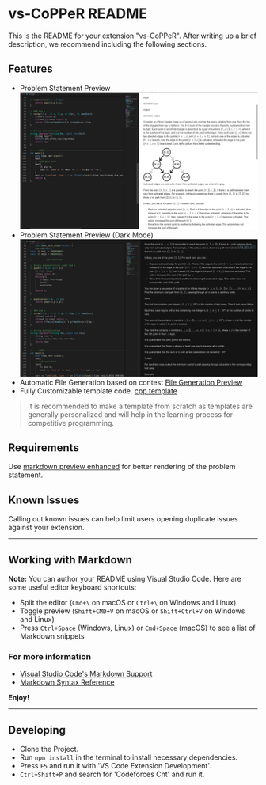 # vs-CoPPeR README

This is the README for your extension "vs-CoPPeR". After writing up a brief description, we recommend including the following sections.

## Features

* Problem Statement Preview
![Problem Statement Preview](preview_images/problem_statement.png)
* Problem Statement Preview (Dark Mode)
![Problem Statement Preview Dark](preview_images/problem_statement_dark.png)
* Automatic File Generation based on contest
[File Generation Preview](preview_images/file_generation.png)
* Fully Customizable template code.
[cpp template](template.cpp)

> It is recommended to make a template from scratch as templates are generally personalized and will help in the learning process for competitive programming.

## Requirements

Use [markdown preview enhanced](https://marketplace.visualstudio.com/items?itemName=shd101wyy.markdown-preview-enhanced) for better rendering of the problem statement.

## Known Issues

Calling out known issues can help limit users opening duplicate issues against your extension.


-----------------------------------------------------------------------------------------------------------

## Working with Markdown

**Note:** You can author your README using Visual Studio Code.  Here are some useful editor keyboard shortcuts:

* Split the editor (`Cmd+\` on macOS or `Ctrl+\` on Windows and Linux)
* Toggle preview (`Shift+CMD+V` on macOS or `Shift+Ctrl+V` on Windows and Linux)
* Press `Ctrl+Space` (Windows, Linux) or `Cmd+Space` (macOS) to see a list of Markdown snippets

### For more information

* [Visual Studio Code's Markdown Support](http://code.visualstudio.com/docs/languages/markdown)
* [Markdown Syntax Reference](https://help.github.com/articles/markdown-basics/)

**Enjoy!**


-----------------------------------------------------------------------------------------------------------

## Developing
* Clone the Project.
* Run `npm install` in the terminal to install necessary dependencies.
* Press `F5` and run it with 'VS Code Extension Development'.
* `Ctrl+Shift+P` and search for 'Codeforces Cnt' and run it.